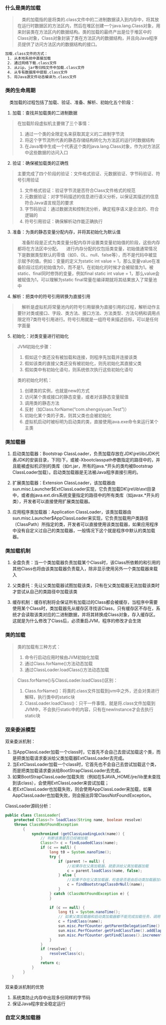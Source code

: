 ﻿### 什么是类的加载
> &emsp;类的加载指的是将类的.class文件中的二进制数据读入到内存中，将其放在运行时数据区的方法区内，然后在堆区创建一个java.lang.Class对象，用来封装类在方法区内的数据结构。类的加载的最终产出是位于堆区中的Class对象，Class对象封装了类在方法区内的数据结构，并且向Java程序员提供了访问方法区内的数据结构的接口。

```html
加载.class文件的方式：
 1. 从本地系统中直接加载
 2. 通过网络下载.class文件
 3. 从zip，jar等归档文件中加载.class文件
 4. 从专有数据库中提取.class文件
 5. 将Java源文件动态编译为.class文件
```
### 类的生命周期
&emsp;类加载的过程包括了加载、验证、准备、解析、初始化五个阶段：
1. 加载：查找并加载类的二进制数据

> 在加载阶段虚拟机主要做了三个事情：
> 1) 通过一个类的全限定名来获取其定义的二进制字节流
> 2) 将这个字节流所代表的静态存储结构转化为方法区的运行时数据结构
> 3) 在Java堆中生成一个代表这个类的java.lang.Class对象，作为对方法区中这些数据的访问入口

2. 验证：确保被加载类的正确性

> 主要完成了四个阶段的验证：文件格式验证、元数据验证、字节码验证、符号引用验证
> 1) 文件格式验证：验证字节流是否符合Class文件格式的规范
> 2) 元数据验证：对字节码描述的信息进行语义分析，以保证其描述的信息符合Java语言规范的要求
> 3) 字节码验证：通过数据流和控制流分析，确定程序语义是合法的、符合逻辑的
> 4) 符号引用验证：确保解析动作能正确执行

3. 准备：为类的静态变量分配内存，并将其初始化为默认值

> &emsp;准备阶段是正式为类变量分配内存并设置类变量初始值的阶段，这些内存都将在方法区中分配。
> &emsp;进行内存分配的仅包括类变量，初始值通常情况下是数据类型默认的零值（如0、0L、null、false等），而不是代码中被显示赋予的值。例如：变量的定义为static int value = 1，那么变量value在准备阶段过后的初始值为0，而不是1，在初始化的时候才会被赋值为1。被static、final同时修饰的变量，例如final static int value = 1，那么value会被赋值为1，可以理解为static final常量在编译期就将其结果放入了常量池中

4. 解析：把类中的符号引用转换为直接引用

> &emsp;解析是虚拟机将常量池内的符号引用替换为直接引用的过程，解析动作主要针对类或接口、字段、类方法、接口方法、方法类型、方法句柄和调用点限定符7类符号引用进行。符号引用就是一组符号来描述目标，可以是任何字面量

5. 初始化：对类变量进行初始化

> JVM初始化步骤：
> 1)	假如这个类还没有被加载和连接，则程序先加载并连接该类
> 2)	假如该类的直接父类还没有被初始化，则先初始化其直接父类
> 3)  假如类中有初始化语句，则系统依次执行这些初始化语句

> 类的初始化时机：
> 1)	创建类的实例，也就是new的方式
> 2)	访问某个类或接口的静态变量，或者对该静态变量赋值
> 3)	调用类的静态方法
> 4)	反射（如Class.forName(“com.shengsiyuan.Test”)）
> 5)	初始化某个类的子类，则其父类也会被初始化
> 6)	虚拟机启动时被标明为启动类的类，直接使用java.exe命令来运行某个主类

### 类加载器
1.	启动类加载器：Bootstrap ClassLoader，负责加载存放在JDK\jre\lib(JDK代表JDK的安装目录，下同)下，或被-Xbootclasspath参数指定的路径中的，并且能被虚拟机识别的类库（如rt.jar，所有的java.*开头的类均被Bootstrap ClassLoader加载）。启动类加载器是无法被Java程序直接引用的。

2.	扩展类加载器：Extension ClassLoader，该加载器由sun.misc.Launcher$ExtClassLoader实现，它负责加载DK\jre\lib\ext目录中，或者由java.ext.dirs系统变量指定的路径中的所有类库（如javax.*开头的类），开发者可以直接使用扩展类加载器。

3.	应用程序类加载器：Application ClassLoader，该类加载器由sun.misc.Launcher$AppClassLoader来实现，它负责加载用户类路径（ClassPath）所指定的类，开发者可以直接使用该类加载器，如果应用程序中没有自定义过自己的类加载器，一般情况下这个就是程序中默认的类加载器。

### 类加载机制
1.	全盘负责：当一个类加载器负责加载某个Class时，该Class所依赖的和引用的其他Class也将由该类加载器负责载入，除非显示使用另外一个类加载器来载入

2.	父类委托：先让父类加载器试图加载该类，只有在父类加载器无法加载该类时才尝试从自己的类路径中加载该类

3.	缓存机制：缓存机制将会保证所有加载过的Class都会被缓存，当程序中需要使用某个Class时，类加载器先从缓存区寻找该Class，只有缓存区不存在，系统才会读取该类对应的二进制数据，并将其转换成Class对象，存入缓存区。这就是为什么修改了Class后，必须重启JVM，程序的修改才会生效

### 类的加载

> 类的加载有三种方式：
> 1)	命令行启动应用时候由JVM初始化加载
> 2)  通过Class.forName()方法动态加载
> 3)  通过ClassLoader.loadClass()方法动态加载

> Class.forName()与ClassLoader.loadClass()区别：
> 1)	Class.forName()：将类的.class文件加载到jvm中之外，还会对类进行解释，执行类中的static块
> 2)	ClassLoader.loadClass()：只干一件事情，就是将.class文件加载到JVM中，不会执行static中的内容，只有在newInstance才会去执行static块

### 双亲委派模型
双亲委派机制：
1.	当AppClassLoader加载一个class时，它首先不会自己去尝试加载这个类，而是把类加载请求委派给父类加载器ExtClassLoader去完成。
2.	当ExtClassLoader加载一个class时，它首先也不会自己去尝试加载这个类，而是把类加载请求委派给BootStrapClassLoader去完成。
3.	如果BootStrapClassLoader加载失败（例如在$JAVA_HOME/jre/lib里未查找到该class），会使用ExtClassLoader来尝试加载；
4.	若ExtClassLoader也加载失败，则会使用AppClassLoader来加载，如果AppClassLoader也加载失败，则会报出异常ClassNotFoundException。

ClassLoader源码分析：

```java
public class ClassLoader{
    protected Class<?> loadClass(String name, boolean resolve)
    throws ClassNotFoundException
        {
            synchronized (getClassLoadingLock(name)) {
                // 判断该类是否已经被加载
                Class<?> c = findLoadedClass(name);
                if (c == null) {
                    long t0 = System.nanoTime();
                    try {
                        if (parent != null) {
                            //如果存在父类加载器，就委派给父类加载器加载
                            c = parent.loadClass(name, false);
                        } else {
                            //如果不存在父类加载器，检查是否是由启动类加载器加载的类
                            c = findBootstrapClassOrNull(name);
                        }
                    } catch (ClassNotFoundException e) {
                    }
    
                    if (c == null) {
                        long t1 = System.nanoTime();
                        // 如果父类加载器和启动类加载器都不能完成加载任务，调用自身的加载功能
                        c = findClass(name);
                        sun.misc.PerfCounter.getParentDelegationTime().addTime(t1 - t0);
                        sun.misc.PerfCounter.getFindClassTime().addElapsedTimeFrom(t1);
                        sun.misc.PerfCounter.getFindClasses().increment();
                    }
                }
                if (resolve) {
                    resolveClass(c);
                }
                return c;
            }
        }
   }
```

双亲委派机制的优势
1.	系统类防止内存中出现多份同样的字节码
2.	保证Java程序安全稳定运行

### 自定义类加载器
